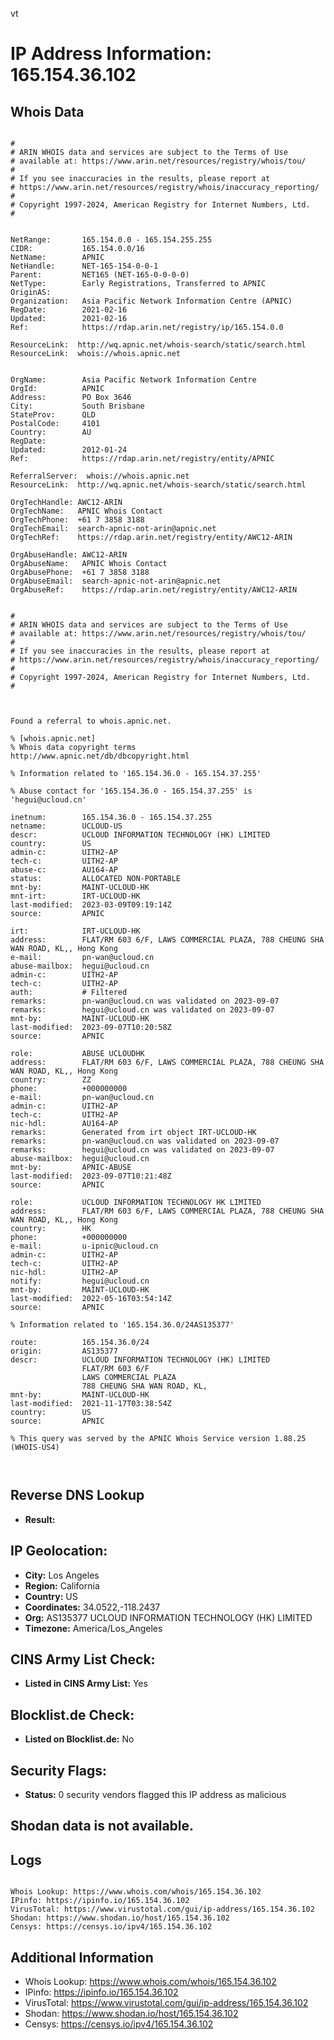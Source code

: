 vt
# IP Address Information: 165.154.36.102

## Whois Data
```

#
# ARIN WHOIS data and services are subject to the Terms of Use
# available at: https://www.arin.net/resources/registry/whois/tou/
#
# If you see inaccuracies in the results, please report at
# https://www.arin.net/resources/registry/whois/inaccuracy_reporting/
#
# Copyright 1997-2024, American Registry for Internet Numbers, Ltd.
#


NetRange:       165.154.0.0 - 165.154.255.255
CIDR:           165.154.0.0/16
NetName:        APNIC
NetHandle:      NET-165-154-0-0-1
Parent:         NET165 (NET-165-0-0-0-0)
NetType:        Early Registrations, Transferred to APNIC
OriginAS:       
Organization:   Asia Pacific Network Information Centre (APNIC)
RegDate:        2021-02-16
Updated:        2021-02-16
Ref:            https://rdap.arin.net/registry/ip/165.154.0.0

ResourceLink:  http://wq.apnic.net/whois-search/static/search.html
ResourceLink:  whois://whois.apnic.net


OrgName:        Asia Pacific Network Information Centre
OrgId:          APNIC
Address:        PO Box 3646
City:           South Brisbane
StateProv:      QLD
PostalCode:     4101
Country:        AU
RegDate:        
Updated:        2012-01-24
Ref:            https://rdap.arin.net/registry/entity/APNIC

ReferralServer:  whois://whois.apnic.net
ResourceLink:  http://wq.apnic.net/whois-search/static/search.html

OrgTechHandle: AWC12-ARIN
OrgTechName:   APNIC Whois Contact
OrgTechPhone:  +61 7 3858 3188 
OrgTechEmail:  search-apnic-not-arin@apnic.net
OrgTechRef:    https://rdap.arin.net/registry/entity/AWC12-ARIN

OrgAbuseHandle: AWC12-ARIN
OrgAbuseName:   APNIC Whois Contact
OrgAbusePhone:  +61 7 3858 3188 
OrgAbuseEmail:  search-apnic-not-arin@apnic.net
OrgAbuseRef:    https://rdap.arin.net/registry/entity/AWC12-ARIN


#
# ARIN WHOIS data and services are subject to the Terms of Use
# available at: https://www.arin.net/resources/registry/whois/tou/
#
# If you see inaccuracies in the results, please report at
# https://www.arin.net/resources/registry/whois/inaccuracy_reporting/
#
# Copyright 1997-2024, American Registry for Internet Numbers, Ltd.
#



Found a referral to whois.apnic.net.

% [whois.apnic.net]
% Whois data copyright terms    http://www.apnic.net/db/dbcopyright.html

% Information related to '165.154.36.0 - 165.154.37.255'

% Abuse contact for '165.154.36.0 - 165.154.37.255' is 'hegui@ucloud.cn'

inetnum:        165.154.36.0 - 165.154.37.255
netname:        UCLOUD-US
descr:          UCLOUD INFORMATION TECHNOLOGY (HK) LIMITED
country:        US
admin-c:        UITH2-AP
tech-c:         UITH2-AP
abuse-c:        AU164-AP
status:         ALLOCATED NON-PORTABLE
mnt-by:         MAINT-UCLOUD-HK
mnt-irt:        IRT-UCLOUD-HK
last-modified:  2023-03-09T09:19:14Z
source:         APNIC

irt:            IRT-UCLOUD-HK
address:        FLAT/RM 603 6/F, LAWS COMMERCIAL PLAZA, 788 CHEUNG SHA WAN ROAD, KL,, Hong Kong
e-mail:         pn-wan@ucloud.cn
abuse-mailbox:  hegui@ucloud.cn
admin-c:        UITH2-AP
tech-c:         UITH2-AP
auth:           # Filtered
remarks:        pn-wan@ucloud.cn was validated on 2023-09-07
remarks:        hegui@ucloud.cn was validated on 2023-09-07
mnt-by:         MAINT-UCLOUD-HK
last-modified:  2023-09-07T10:20:58Z
source:         APNIC

role:           ABUSE UCLOUDHK
address:        FLAT/RM 603 6/F, LAWS COMMERCIAL PLAZA, 788 CHEUNG SHA WAN ROAD, KL,, Hong Kong
country:        ZZ
phone:          +000000000
e-mail:         pn-wan@ucloud.cn
admin-c:        UITH2-AP
tech-c:         UITH2-AP
nic-hdl:        AU164-AP
remarks:        Generated from irt object IRT-UCLOUD-HK
remarks:        pn-wan@ucloud.cn was validated on 2023-09-07
remarks:        hegui@ucloud.cn was validated on 2023-09-07
abuse-mailbox:  hegui@ucloud.cn
mnt-by:         APNIC-ABUSE
last-modified:  2023-09-07T10:21:48Z
source:         APNIC

role:           UCLOUD INFORMATION TECHNOLOGY HK LIMITED
address:        FLAT/RM 603 6/F, LAWS COMMERCIAL PLAZA, 788 CHEUNG SHA WAN ROAD, KL,, Hong Kong
country:        HK
phone:          +000000000
e-mail:         u-ipnic@ucloud.cn
admin-c:        UITH2-AP
tech-c:         UITH2-AP
nic-hdl:        UITH2-AP
notify:         hegui@ucloud.cn
mnt-by:         MAINT-UCLOUD-HK
last-modified:  2022-05-16T03:54:14Z
source:         APNIC

% Information related to '165.154.36.0/24AS135377'

route:          165.154.36.0/24
origin:         AS135377
descr:          UCLOUD INFORMATION TECHNOLOGY (HK) LIMITED
                FLAT/RM 603 6/F
                LAWS COMMERCIAL PLAZA
                788 CHEUNG SHA WAN ROAD, KL,
mnt-by:         MAINT-UCLOUD-HK
last-modified:  2021-11-17T03:38:54Z
country:        US
source:         APNIC

% This query was served by the APNIC Whois Service version 1.88.25 (WHOIS-US4)



```
## Reverse DNS Lookup
- **Result:** 

## IP Geolocation:
- **City:** Los Angeles
- **Region:** California
- **Country:** US
- **Coordinates:** 34.0522,-118.2437
- **Org:** AS135377 UCLOUD INFORMATION TECHNOLOGY (HK) LIMITED
- **Timezone:** America/Los_Angeles

## CINS Army List Check:
- **Listed in CINS Army List:** 
Yes

## Blocklist.de Check:
- **Listed on Blocklist.de:** 
No

## Security Flags:
- **Status:** 0 security vendors flagged this IP address as malicious

## Shodan data is not available.

## Logs
```

Whois Lookup: https://www.whois.com/whois/165.154.36.102
IPinfo: https://ipinfo.io/165.154.36.102
VirusTotal: https://www.virustotal.com/gui/ip-address/165.154.36.102
Shodan: https://www.shodan.io/host/165.154.36.102
Censys: https://censys.io/ipv4/165.154.36.102

```
## Additional Information
- Whois Lookup: https://www.whois.com/whois/165.154.36.102
- IPinfo: https://ipinfo.io/165.154.36.102
- VirusTotal: https://www.virustotal.com/gui/ip-address/165.154.36.102
- Shodan: https://www.shodan.io/host/165.154.36.102
- Censys: https://censys.io/ipv4/165.154.36.102

